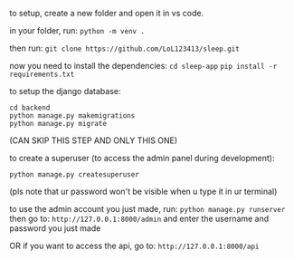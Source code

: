 to setup, create a new folder and open it in vs code.

in your folder, run:
```python -m venv .```

then run:
```git clone https://github.com/LoL123413/sleep.git```

now you need to install the dependencies:
```cd sleep-app```
```pip install -r requirements.txt```

to setup the django database:

```
cd backend
python manage.py makemigrations
python manage.py migrate
```

(CAN SKIP THIS STEP AND ONLY THIS ONE)

to create a superuser (to access the admin panel during development):

```python manage.py createsuperuser```

(pls note that ur password won't be visible when u type it in ur terminal)

to use the admin account you just made, run:
```python manage.py runserver``` 
then go to:
```http://127.0.0.1:8000/admin```
and enter the username and password you just made

OR if you want to access the api, go to:
```http://127.0.0.1:8000/api```
